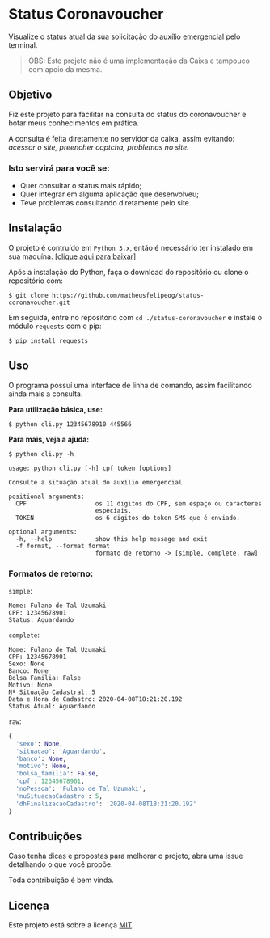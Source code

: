 # Status Coronavoucher

Visualize o status atual da sua solicitação do [auxílio emergencial](https://auxilio.caixa.gov.br/#/inicio) pelo terminal.

> OBS: Este projeto não é uma implementação da Caixa e tampouco com apoio da mesma.

## Objetivo

Fiz este projeto para facilitar na consulta do status do coronavoucher e botar meus conhecimentos em prática.

A consulta é feita diretamente no servidor da caixa, assim evitando: *acessar o site, preencher captcha, problemas no site.* 

### Isto servirá para você se:

- Quer consultar o status mais rápido;
- Quer integrar em alguma aplicação que desenvolveu;
- Teve problemas consultando diretamente pelo site.

## Instalação

O projeto é contruído em `Python 3.x`, então é necessário ter instalado em sua maquína. [[clique aqui para baixar]](https://www.python.org/downloads/)

Após a instalação do Python, faça o download do repositório ou clone o repositório com:
```git
$ git clone https://github.com/matheusfelipeog/status-coronavoucher.git
```
Em seguida, entre no repositório com `cd ./status-coronavoucher` e instale o módulo `requests` com o pip:
```
$ pip install requests
```

## Uso

O programa possuí uma interface de linha de comando, assim facilitando ainda mais a consulta.

**Para utilização básica, use:**
```
$ python cli.py 12345678910 445566
```

**Para mais, veja a ajuda:**
```
$ python cli.py -h

usage: python cli.py [-h] cpf token [options]

Consulte a situação atual do auxílio emergencial.

positional arguments:
  CPF                   os 11 digitos do CPF, sem espaço ou caracteres
                        especiais.
  TOKEN                 os 6 digitos do token SMS que é enviado.

optional arguments:
  -h, --help            show this help message and exit
  -f format, --format format
                        formato de retorno -> [simple, complete, raw]
```

### Formatos de retorno:

`simple`:
```
Nome: Fulano de Tal Uzumaki
CPF: 12345678901
Status: Aguardando
```

`complete`:
```
Nome: Fulano de Tal Uzumaki
CPF: 12345678901
Sexo: None
Banco: None
Bolsa Familia: False
Motivo: None
Nº Situação Cadastral: 5
Data e Hora de Cadastro: 2020-04-08T18:21:20.192
Status Atual: Aguardando
```

`raw`:
```python
{
  'sexo': None,
  'situacao': 'Aguardando',
  'banco': None,
  'motivo': None,
  'bolsa_familia': False,
  'cpf': 12345678901,
  'noPessoa': 'Fulano de Tal Uzumaki',
  'nuSituacaoCadastro': 5,
  'dhFinalizacaoCadastro': '2020-04-08T18:21:20.192'
}
```

## Contribuições

Caso tenha dicas e propostas para melhorar o projeto, abra uma issue detalhando o que você propõe.

Toda contribuição é bem vinda. 

## Licença

Este projeto está sobre a licença [MIT](https://github.com/matheusfelipeog/status-coronavoucher/blob/master/LICENSE).
